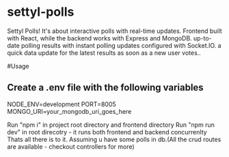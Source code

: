 # settyl-polls
Settyl Polls! It's about interactive polls with real-time updates. Frontend built with React, while the backend works with Express and MongoDB. up-to-date polling results with instant polling updates configured with Socket.IO. a quick data update for the latest results as soon as a new user votes.. 



#Usage
## Create a .env file with the following variables
NODE_ENV=development
PORT=8005
MONGO_URI=your_mongodb_uri_goes_here

Run "npm i" in project root directory and frontend directory
Run "npm run dev" in root direcotry - it runs both frontend and backend concurrenlty
Thats all there is to it. Assuming u have some polls in db.(All the crud routes are available - checkout controllers for more)
